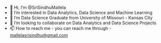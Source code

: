 - 👋 Hi, I’m @SriSindhuMallela
- 👀 I’m interested in Data Analytics, Data Science and Machine Learning
- 🌱 I’m Data Science Graduate from University of Missouri - Kansas City
- 💞️ I’m looking to collaborate on Data Analytics and Data Science Projects
- 📫 How to reach me - you can reach me through - mallelasrisindhu@gmail.com

<!---
SriSindhuMallela/SriSindhuMallela is a ✨ special ✨ repository because its `README.md` (this file) appears on your GitHub profile.
You can click the Preview link to take a look at your changes.
--->
